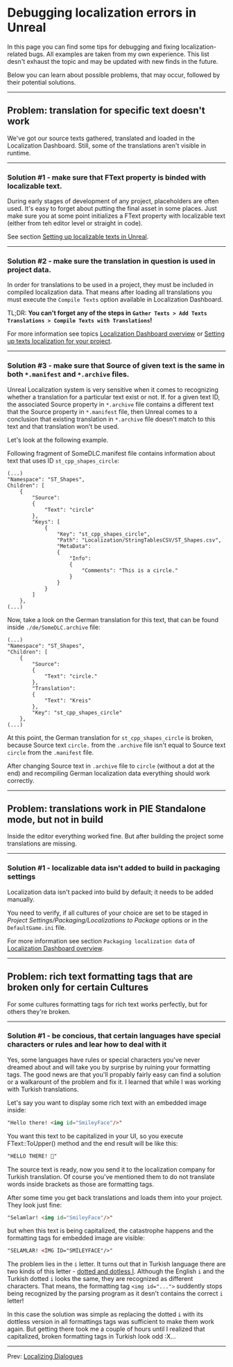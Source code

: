 # Debugging localization errors in Unreal

In this page you can find some tips for debugging and fixing localization-related bugs. All examples are taken from my own experience. This list desn't exhaust the topic and may be updated with new finds in the future.

Below you can learn about possible problems, that may occur, followed by their potential solutions.

---
## Problem: translation for specific text doesn't work

We've got our source texts gathered, translated and loaded in the Localization Dashboard. Still, some of the translations aren't visible in runtime.

---
### Solution #1 - make sure that FText property is binded with localizable text.

During early stages of development of any project, placeholders are often used. It's easy to forget about putting the final asset in some places. Just make sure you at some point initializes a FText property with localizable text (either from teh editor level or straight in code).

See section [Setting up localizable texts in Unreal](../3_SettingUpLocalizableTexts/Setting-up-localizable-texts-in-Unreal.md).

---
### Solution #2 - make sure the translation in question is used in project data.
In order for translations to be used in a project, they must be included in compiled localization data. That means after loading all translations you must execute the `Compile Texts` option available in Localization Dashboard.

TL;DR: **You can't forget any of the steps in `Gather Texts > Add Texts Translations > Compile Texts with Translations`!**

For more information see topics [Localization Dashboard overview](../4_LocalizationDashboard/Localization-Dashboard-Overview.md) or [Setting up texts localization for your project](../4_LocalizationDashboard/Setting-up-texts-localization-for-your-project.md).

---
### Solution #3 - make sure that Source of given text is the same in both `*.manifest` and `*.archive` files.

Unreal Localization system is very sensitive when it comes to recognizing whether a translation for a particular text exist or not. If. for a given text ID, the associated Source property in `*.archive` file contains a different text that the Source property in `*.manifest` file, then Unreal comes to a conclusion that existing translation in `*.archive` file doesn't match to this text and that translation won't be used.

Let's look at the following example.

Following fragment of SomeDLC.manifest file contains information about text that uses ID `st_cpp_shapes_circle`:
```
(...)
"Namespace": "ST_Shapes",
Children": [
    {
    	"Source":
    	{
    		"Text": "circle"
    	},
    	"Keys": [
    		{
    			"Key": "st_cpp_shapes_circle",
    			"Path": "Localization/StringTablesCSV/ST_Shapes.csv",
    			"MetaData":
    			{
    				"Info":
    				{
    					"Comments": "This is a circle."
    				}
    			}
    		}
    	]
    },
(...)
```
Now, take a look on the German translation for this text, that can be found inside `./de/SomeDLC.archive` file:
```
(...)
"Namespace": "ST_Shapes",
"Children": [
	{
		"Source":
		{
			"Text": "circle."
		},
		"Translation":
		{
			"Text": "Kreis"
		},
		"Key": "st_cpp_shapes_circle"
	},
(...)
```
At this point, the German translation for `st_cpp_shapes_circle` is broken, because Source text `circle.` from the `.archive` file isn't equal to Source text `circle` from the `.manifest` file.

After changing Source text in `.archive` file to `circle` (without a dot at the end) and recompiling German localization data everything should work correctly.

---
## Problem: translations work in PIE Standalone mode, but not in build

Inside the editor everything worked fine. But after building the project some translations are missing.

---
### Solution #1 - localizable data isn't added to build in packaging settings

Localization data isn't packed into build by default; it needs to be added manually.

You need to verify, if all cultures of your choice are set to be staged in *Project Settings/Packaging/Localizations to Package* options or in the `DefaultGame.ini` file.

For more information see section `Packaging localization data` of [Localization Dashboard overview](../4_LocalizationDashboard/Localization-Dashboard-Overview.md).

---
## Problem: rich text formatting tags that are broken only for certain Cultures

For some cultures formatting tags for rich text works perfectly, but for others they're broken.

---
### Solution #1 - be concious, that certain languages have special characters or rules and lear how to deal with it

Yes, some languages have rules or special characters you've never dreamed about and will take you by surprise by ruining your formatting tags. The good news are that you'll propably fairly easy can find a solution or a walkarount of the problem and fix it. I learned that while I was working with Turkish translations.

Let's say you want to display some rich text with an embedded image inside:
```html
"Hello there! <img id="SmileyFace"/>"
```
You want this text to be capitalized in your UI, so you execute FText::ToUpper() method and the end result will be like this:
```html
"HELLO THERE! 🙂"
```
The source text is ready, now you send it to the localization company for Turkish translation. Of course you've mentioned them to do not translate words inside brackets as those are formatting tags.

After some time you get back translations and loads them into your project. They look just fine:
```html
"Selamlar! <img id="SmileyFace"/>"
```
but when this text is being capitalized, the catastrophe happens and the formatting tags for embedded image are visible:
```html
"SELAMLAR! <İMG İD="SMİLEYFACE"/>"
```
The problem lies in the `i` letter. It turns out that in Turkish language there are two kinds of this letter - [dotted and dotless I](https://en.wikipedia.org/wiki/Dotted_and_dotless_I). Although the English `i` and the Turkish dotted `i` looks the same, they are recognized as different characters. That means, the formatting tag `<img id="...">` suddently stops being recognized by the parsing program as it desn't contains the correct `i` letter!

In this case the solution was simple as replacing the dotted `i` with its dottless version in all formattings tags was sufficient to make them work again. But getting there took me a couple of hours until I realized that capitalized, broken formatting tags in Turkish look odd :X...

---
Prev: [Localizing Dialogues](../6_LocalizingDialogues/Localizing-Dialogues-in-Unreal.md)